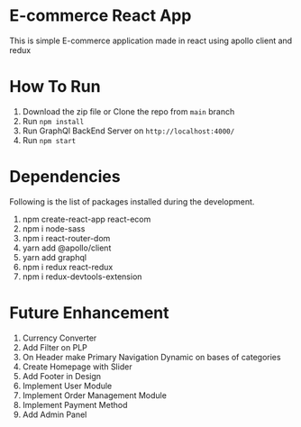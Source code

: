 # E-commerce React App

This is simple E-commerce application made in react using apollo client and redux

# How To Run

1. Download the zip file or Clone the repo from `main` branch
2. Run `npm install`
3. Run GraphQl BackEnd Server on `http://localhost:4000/`
4. Run `npm start`

# Dependencies

Following is the list of packages installed during the development.

1. npm create-react-app react-ecom
2. npm i node-sass
3. npm i react-router-dom
4. yarn add @apollo/client
5. yarn add graphql
6. npm i redux react-redux
7. npm i redux-devtools-extension

# Future Enhancement

1. Currency Converter
2. Add Filter on PLP
3. On Header make Primary Navigation Dynamic on bases of categories
4. Create Homepage with Slider
5. Add Footer in Design
6. Implement User Module
7. Implement Order Management Module
8. Implement Payment Method
9. Add Admin Panel
